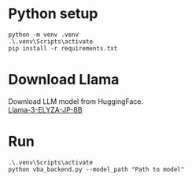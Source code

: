 # Python setup
```
python -m venv .venv
.\.venv\Scripts\activate
pip install -r requirements.txt
```

# Download Llama
Download LLM model from HuggingFace.<br>
[Llama-3-ELYZA-JP-8B](https://huggingface.co/elyza/Llama-3-ELYZA-JP-8B)

# Run
```
.\.venv\Scripts\activate
python vba_backend.py --model_path "Path to model"
```
